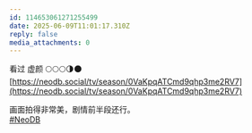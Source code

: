 ```yaml
---
id: 114653061271255499
date: 2025-06-09T11:01:17.310Z
reply: false
media_attachments: 0
---
```


看过 虚颜 🌕🌕🌕🌗🌑   
[https://neodb.social/tv/season/0VaKpqATCmd9qhp3me2RV7](https://neodb.social/tv/season/0VaKpqATCmd9qhp3me2RV7)

画面拍得非常美，剧情前半段还行。  
[#NeoDB](https://e5n.cc/tags/NeoDB)

